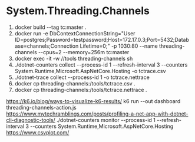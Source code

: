 # System.Threading.Channels
1. docker build --tag tc:master .
2. docker run  -e DbContextConnectionString="User ID=postgres;Password=testpassword;Host=172.17.0.3;Port=5432;Database=channels;Connection Lifetime=0;" -p 1030:80 --name threading-channels --cpus=2 --memory=256m tc:master
3. docker exec -it -w //tools threading-channels sh
4. ./dotnet-counters collect --process-id 1 --refresh-interval 3 --counters System.Runtime,Microsoft.AspNetCore.Hosting -o tctrace.csv
5. ./dotnet-trace collect --process-id 1 -o tctrace.nettrace
6. docker cp threading-channels:/tools/tctrace.csv . 
7. docker cp threading-channels:/tools/tctrace.nettrace .

https://k6.io/blog/ways-to-visualize-k6-results/
k6 run --out dashboard threading-channels-action.js
https://www.mytechramblings.com/posts/profiling-a-net-app-with-dotnet-cli-diagnostic-tools/
./dotnet-counters monitor --process-id 1 --refresh-interval 3 --counters System.Runtime,Microsoft.AspNetCore.Hosting
https://www.csvplot.com/